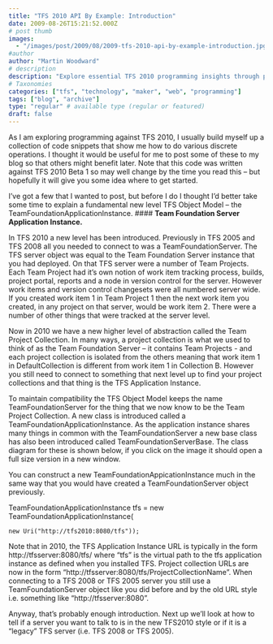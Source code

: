 ```yaml
---
title: "TFS 2010 API By Example: Introduction"
date: 2009-08-26T15:21:52.000Z
# post thumb
images:
  - "/images/post/2009/08/2009-tfs-2010-api-by-example-introduction.jpg"
#author
author: "Martin Woodward"
# description
description: "Explore essential TFS 2010 programming insights through practical code snippets and an overview of the new TeamFoundationApplicationInstance."
# Taxonomies
categories: ["tfs", "technology", "maker", "web", "programming"]
tags: ["blog", "archive"]
type: "regular" # available type (regular or featured)
draft: false
---
```


As I am exploring programming against TFS 2010, I usually build myself up a collection of code snippets that show me how to do various discrete operations. I thought it would be useful for me to post some of these to my blog so that others might benefit later. Note that this code was written against TFS 2010 Beta 1 so may well change by the time you read this – but hopefully it will give you some idea where to get started.

I’ve got a few that I wanted to post, but before I do I thought I’d better take some time to explain a fundamental new level TFS Object Model – the TeamFoundationApplicationInstance. #### **Team Foundation Server Application Instance.**

In TFS 2010 a new level has been introduced. Previously in TFS 2005 and TFS 2008 all you needed to connect to was a TeamFoundationServer. The TFS server object was equal to the Team Foundation Server instance that you had deployed. On that TFS server were a number of Team Projects. Each Team Project had it’s own notion of work item tracking process, builds, project portal, reports and a node in version control for the server. However work items and version control changesets were all numbered server wide. If you created work item 1 in Team Project 1 then the next work item you created, in any project on that server, would be work item 2. There were a number of other things that were tracked at the server level.

Now in 2010 we have a new higher level of abstraction called the Team Project Collection. In many ways, a project collection is what we used to think of as the Team Foundation Server – it contains Team Projects - and each project collection is isolated from the others meaning that work item 1 in DefaultCollection is different from work item 1 in Collection B. However you still need to connect to something that next level up to find your project collections and that thing is the TFS Application Instance.

To maintain compatibility the TFS Object Model keeps the name TeamFoundationServer for the thing that we now know to be the Team Project Collection. A new class is introduced called a TeamFoundationApplicationInstance. As the application instance shares many things in common with the TeamFoundationServer a new base class has also been introduced called TeamFoundationServerBase. The class diagram for these is shown below, if you click on the image it should open a full size version in a new window.

[](http://www.woodwardweb.com/WindowsLiveWriter/TFS2010APIByExampleQueryingProjectCollec_C79A/appinstance_2.gif)

You can construct a new TeamFoundationAppicationInstance much in the same way that you would have created a TeamFoundationServer object previously.

TeamFoundationApplicationInstance tfs = new TeamFoundationApplicationInstance(

    new Uri("http://tfs2010:8080/tfs"));

Note that in 2010, the TFS Application Instance URL is typically in the form http://tfsserver:8080/tfs/ where “tfs” is the virtual path to the tfs application instance as defined when you installed TFS. Project collection URLs are now in the form “http://tfsserver:8080/tfs/ProjectCollectionName”. When connecting to a TFS 2008 or TFS 2005 server you still use a TeamFoundationServer object like you did before and by the old URL style i.e. something like “http://tfsserver:8080”.

Anyway, that’s probably enough introduction. Next up we’ll look at how to tell if a server you want to talk to is in the new TFS2010 style or if it is a “legacy” TFS server (i.e. TFS 2008 or TFS 2005).
